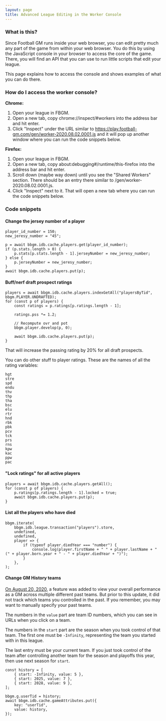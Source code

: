 ```yaml
---
layout: page
title: Advanced League Editing in the Worker Console
---
```


### What is this?

Since Football GM runs inside your web browser, you can edit pretty much any part of the game from within your web browser. You do this by using the JavaScript console in your browser to access the core of the game. There, you will find an API that you can use to run little scripts that edit your league.

This page explains how to access the console and shows examples of what you can do there.

### How do I access the worker console?

**Chrome:**

1. Open your league in FBGM.
2. Open a new tab, copy chrome://inspect/#workers into the address bar and hit enter.
3. Click "Inspect" under the URL similar to https://play.football-gm.com/gen/worker-2020.08.02.0001.js and it will pop up another window where you can run the code snippets below.

**Firefox:**

1. Open your league in FBGM.
2. Open a new tab, copy about:debugging#/runtime/this-firefox into the address bar and hit enter.
3. Scroll down (maybe way down) until you see the "Shared Workers" section. There should be an entry there similar to /gen/worker-2020.08.02.0001.js.
4. Click "Inspect" next to it. That will open a new tab where you can run the code snippets below.

### Code snippets

#### Change the jersey number of a player

```
player_id_number = 150;
new_jeresy_number = "45";

p = await bbgm.idb.cache.players.get(player_id_number);
if (p.stats.length > 0) {
    p.stats[p.stats.length - 1].jerseyNumber = new_jeresy_number;
} else {
    p.jerseyNumber = new_jeresy_number;
}
await bbgm.idb.cache.players.put(p);
```

#### Buff/nerf draft prospect ratings

```
players = await bbgm.idb.cache.players.indexGetAll("playersByTid", bbgm.PLAYER.UNDRAFTED);
for (const p of players) {
    const ratings = p.ratings[p.ratings.length - 1];

    ratings.pss *= 1.2;

    // Recompute ovr and pot
    bbgm.player.develop(p, 0);

    await bbgm.idb.cache.players.put(p);
}
```

That will increase the passing rating by 20% for all draft prospects.

You can do other stuff to player ratings. These are the names of all the rating variables:

```
hgt
stre
spd
endu
thv
thp
tha
bsc
elu
rtr
hnd
rbk
pbk
pcv
tck
prs
rns
kpw
kac
ppw
pac
```

#### "Lock ratings" for all active players

```
players = await bbgm.idb.cache.players.getAll();
for (const p of players) {
    p.ratings[p.ratings.length - 1].locked = true;
    await bbgm.idb.cache.players.put(p);
}
```

#### List all the players who have died

```
bbgm.iterate(
    bbgm.idb.league.transaction("players").store,
    undefined,
    undefined,
    player => {
        if (typeof player.diedYear === "number") {
            console.log(player.firstName + " " + player.lastName + " (" + player.born.year + " - " + player.diedYear + ")");
        }
    },
);
```

#### Change GM History teams

[On August 20, 2020](https://basketball-gm.com/blog/2020/08/gm-history/), a feature was added to view your overall performance as a GM across multiple different past teams. But prior to this update, it did not track which teams you controlled in the past. If you remember, you may want to manually specify your past teams.

The numbers in the `value` part are team ID numbers, which you can see in URLs when you click on a team.

The numbers in the `start` part are the season when you took control of that team. The first one must be `-Infinity`, representing the team you started with in this league.

The last entry must be your current team. If you just took control of the team after controlling another team for the season and playoffs this year, then use next season for `start`.

```
const history = [
    { start: -Infinity, value: 5 },
    { start: 2025, value: 7 },
    { start: 2028, value: 9 },
];

bbgm.g.userTid = history;
await bbgm.idb.cache.gameAttributes.put({
    key: "userTid",
    value: history,
});
```
